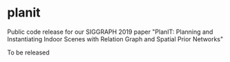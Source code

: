 # planit
Public code release for our SIGGRAPH 2019 paper "PlanIT: Planning and Instantiating Indoor Scenes with Relation Graph and Spatial Prior Networks"

To be released
